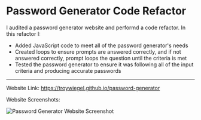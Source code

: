 # Password Generator Code Refactor

I audited a password generator website and performd a code refactor. In this refactor I:

* Added JavaScript code to meet all of the password generator's needs
* Created loops to ensure prompts are answered correctly, and if not answered correctly, prompt loops the question until the criteria is met
* Tested the password generator to ensure it was following all of the input criteria and producing accurate passwords
-----------------------------------------------------------------------------------------------------------------


Website Link: https://troywiegel.github.io/password-generator

Website Screenshots: 

![Password Generator Website Screenshot](https://troywiegel.github.io/password-generator/assets/images/pg.png)
